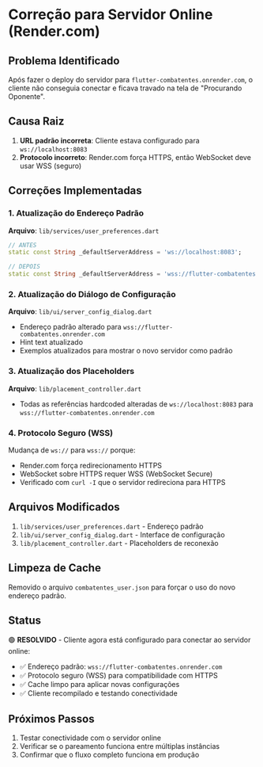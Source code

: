 # Correção para Servidor Online (Render.com)

## Problema Identificado

Após fazer o deploy do servidor para `flutter-combatentes.onrender.com`, o cliente não conseguia conectar e ficava travado na tela de "Procurando Oponente".

## Causa Raiz

1. **URL padrão incorreta**: Cliente estava configurado para `ws://localhost:8083`
2. **Protocolo incorreto**: Render.com força HTTPS, então WebSocket deve usar WSS (seguro)

## Correções Implementadas

### 1. Atualização do Endereço Padrão

**Arquivo**: `lib/services/user_preferences.dart`

```dart
// ANTES
static const String _defaultServerAddress = 'ws://localhost:8083';

// DEPOIS
static const String _defaultServerAddress = 'wss://flutter-combatentes.onrender.com';
```

### 2. Atualização do Diálogo de Configuração

**Arquivo**: `lib/ui/server_config_dialog.dart`

- Endereço padrão alterado para `wss://flutter-combatentes.onrender.com`
- Hint text atualizado
- Exemplos atualizados para mostrar o novo servidor como padrão

### 3. Atualização dos Placeholders

**Arquivo**: `lib/placement_controller.dart`

- Todas as referências hardcoded alteradas de `ws://localhost:8083` para `wss://flutter-combatentes.onrender.com`

### 4. Protocolo Seguro (WSS)

Mudança de `ws://` para `wss://` porque:

- Render.com força redirecionamento HTTPS
- WebSocket sobre HTTPS requer WSS (WebSocket Secure)
- Verificado com `curl -I` que o servidor redireciona para HTTPS

## Arquivos Modificados

1. `lib/services/user_preferences.dart` - Endereço padrão
2. `lib/ui/server_config_dialog.dart` - Interface de configuração
3. `lib/placement_controller.dart` - Placeholders de reconexão

## Limpeza de Cache

Removido o arquivo `combatentes_user.json` para forçar o uso do novo endereço padrão.

## Status

🟢 **RESOLVIDO** - Cliente agora está configurado para conectar ao servidor online:

- ✅ Endereço padrão: `wss://flutter-combatentes.onrender.com`
- ✅ Protocolo seguro (WSS) para compatibilidade com HTTPS
- ✅ Cache limpo para aplicar novas configurações
- ✅ Cliente recompilado e testando conectividade

## Próximos Passos

1. Testar conectividade com o servidor online
2. Verificar se o pareamento funciona entre múltiplas instâncias
3. Confirmar que o fluxo completo funciona em produção
